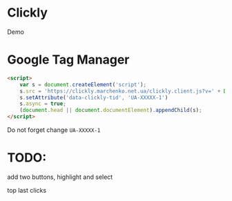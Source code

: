 # Clickly

Demo

# Google Tag Manager

```html
<script>
    var s = document.createElement('script');
    s.src = 'https://clickly.marchenko.net.ua/clickly.client.js?v=' + Date.now();
    s.setAttribute('data-clickly-tid', 'UA-XXXXX-1')
    s.async = true;
    (document.head || document.documentElement).appendChild(s);
</script>
```

Do not forget change `UA-XXXXX-1`

# TODO:

add two buttons, highlight and select

top last clicks

